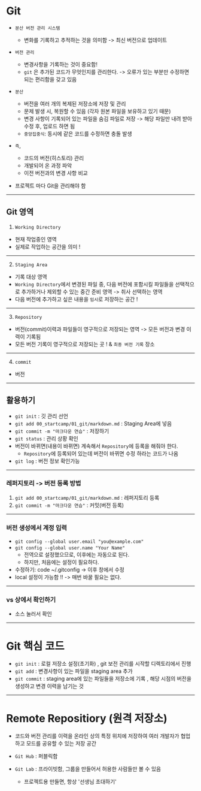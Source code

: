 # Git 
- `분산 버전 관리 시스템` 
  - 변화를 기록하고 추적하는 것을 의미함 -> 최신 버전으로 업데이트   

- `버전 관리` 
  - 변경사항을 기록하는 것이 중요함!
  - `git` 은 추가된 코드가 무엇인지를 관리한다. -> 오류가 있는 부분만 수정하면 되는 편리함을 갖고 있음

- `분산` 
  - 버전을 여러 개의 복제된 저장소에 저장 및 관리 
  - 문제 발생 시, 복원할 수 있음 (각자 원본 파일을 보유하고 있기 때문)
  - 변경 사항이 기록되어 있는 파일을 숨김 파일로 저장 -> 해당 파일만 내려 받아 수정 후, 업로드 하면 됨 
  - `중앙집중식`: 동시에 같은 코드를 수정하면 충돌 발생 

- `즉`, 
  - 코드의 버전(히스토리) 관리 
  - 개발되어 온 과정 파악
  - 이전 버전과의 변경 사항 비교 

- 프로젝트 마다 Git을 관리해야 함 
--- 

## Git 영역 
1. `Working Directory` 
  - 현재 작업중인 영역  
  - 실제로 작업하는 공간을 의미 ! 
---
2. `Staging Area` 
  - 기록 대상 영역 
  - `Working Directory`에서 변경된 파일 중, 다음 버전에 포함시킬 파일들을 선택적으로 추가하거나 제외할 수 있는 중간 준비 영역 -> 취사 선택하는 영역 
  - 다음 버전에 추가하고 싶은 내용을 `임시`로 저장하는 공간 !
---
3. `Repository` 
  - 버전(commit)이력과 파일들이 영구적으로 저장되는 영역 -> 모든 버전과 변경 이력이 기록됨 
  - 모든 버전 기록이 영구적으로 저장되는 곳 ! & `최종 버전 기록` 장소
---
4. `commit` 
  - 버전 
---

## 활용하기 
- `git init` : 깃 관리 선언 
- `git add 00_startcamp/01_git/markdown.md` : Staging Area에 넣음 
- `git commit -m "마크다운 연습"` : 저장하기 
- `git status` : 관리 상황 확인 
- 버전이 바뀌면(내용이 바뀌면) 계속해서 `Repository`에 등록을 해줘야 한다. 
  - `Repository`에 등록되어 있는데 버전이 바뀌면 수정 하라는 코드가 나옴  
- `git log` : 버전 정보 확인가능 
---

### 레퍼지토리 -> 버전 등록 방법 
1. `git add 00_startcamp/01_git/markdown.md` : 레퍼지토리 등록
2. `git commit -m "마크다운 연습"` : 커밋(버전 등록) 
---

### 버전 생성에서 계정 입력 
- `git config --global user.email "you@example.com"`
- `git config --global user.name "Your Name"`
  - 전역으로 설정했으므로, 이후에는 자동으로 된다. 
  - 하지만, 처음에는 설정이 필요하다.  
- 수정하기: code ~/.gitconfig -> 이후 창에서 수정
- local 설정이 가능함 !! -> 매번 바꿀 필요는 없다. 

---
### vs 상에서 확인하기 
- 소스  눌러서 확인 

---
# Git 핵심 코드 
- `git init` : 로컬 저장소 설정(초기화) , git 보전 관리를 시작할 디렉토리에서 진행 
- `git add` : 변경사항이 있는 파일을 staging area 추가 
- `git commit` : staging area에 있는 파일들을 저장소에 기록 , 해당 시점의 버전을 생성하고 변경 이력을 남기는 것 

---
# Remote Repositiory (원격 저장소) 
- 코드와 버전 관리를 이력을 온라인 상의 특정 위치에 저장하여 여러 개발자가 협업하고 모드를 공유할 수 있는 저장 공간 

- `Git Hub` : 퍼블릭함 
- `Git Lab` : 프라이빗함, 그룹을 만들어서 허용한 사람들만 볼 수 있음 
  - 프로젝트용 만들면, 항상 '선생님 초대하기'   
